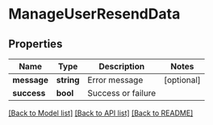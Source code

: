 # ManageUserResendData

## Properties
Name | Type | Description | Notes
------------ | ------------- | ------------- | -------------
**message** | **string** | Error message | [optional] 
**success** | **bool** | Success or failure | 

[[Back to Model list]](../README.md#documentation-for-models) [[Back to API list]](../README.md#documentation-for-api-endpoints) [[Back to README]](../README.md)


